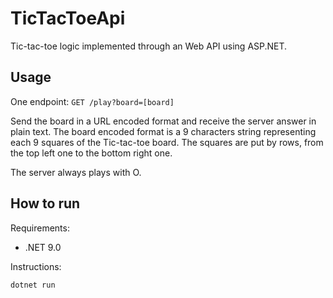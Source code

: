 # TicTacToeApi

Tic-tac-toe logic implemented through an Web API using ASP.NET.

## Usage

One endpoint: `GET /play?board=[board]`

Send the board in a URL encoded format and receive the server answer in plain text.
The board encoded format is a 9 characters string representing each 9 squares of the 
Tic-tac-toe board. The squares are put by rows, from the top left one to the bottom right one.

The server always plays with O. 

## How to run

Requirements:
- .NET 9.0

Instructions:

`dotnet run`

